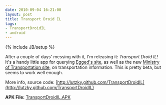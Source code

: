 ```yaml
---
date: 2010-09-04 16:21:00
layout: post
title: Transport Droid IL
tags:
- TransportDroidIL
- android
---
```

{% include JB/setup %}

After a couple of days' messing with it, I'm releasing it: _Transport Droid
IL_! It's a handy little app for querying [Egged's site](http://egged.co.il/),
as well as the new [Ministry of Transportation site](http://bus.gov.il/), on
transportation information. This is pretty beta, but seems to work well enough.

More info, source code:
[http://lutzky.github.com/TransportDroidIL](http://lutzky.github.com/TransportDroidIL)

**APK File:**
[TransportDroidIL.APK](http://lutzky.github.com/TransportDroidIL/TransportDroidIL.apk)
